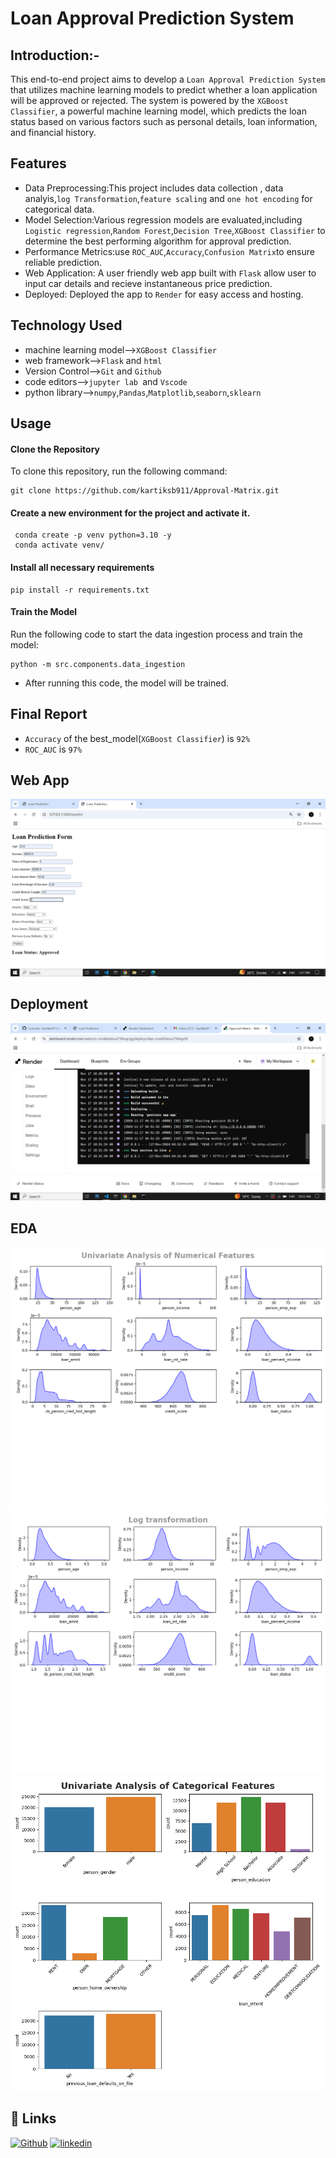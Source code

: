 # Loan Approval Prediction System
## Introduction:-
This end-to-end project aims to develop a `Loan Approval Prediction System` that utilizes machine learning models to predict whether a loan application will be approved or rejected. The system is powered by the `XGBoost Classifier`, a powerful machine learning model, which predicts the loan status based on various factors such as personal details, loan information, and financial history.

## Features
* Data Preprocessing:This project includes data collection , data analyis,`log Transformation`,`feature scaling` and `one hot encoding` for categorical data.
* Model Selection:Various regression models are evaluated,including `Logistic regression`,`Random Forest`,`Decision Tree`,`XGBoost Classifier` to determine the best performing algorithm for approval prediction.
* Performance Metrics:use `ROC_AUC`,`Accuracy`,`Confusion Matrix`to ensure reliable prediction.
* Web Application: A user friendly web app built with `Flask` allow user to input car details and recieve instantaneous price prediction.
* Deployed: Deployed the app to `Render` for easy access and hosting.
## Technology Used
* machine learning model-->`XGBoost Classifier`
* web framework-->`Flask` and `html`
* Version Control-->`Git` and `Github`
* code editors-->`jupyter lab `and `Vscode`
* python library-->`numpy`,`Pandas`,`Matplotlib`,`seaborn`,`sklearn`
## Usage
#### Clone the Repository

To clone this repository, run the following command:

```
git clone https://github.com/kartiksb911/Approval-Matrix.git
```
#### Create a new environment for the project and activate it.
```
 conda create -p venv python=3.10 -y
 conda activate venv/
```
#### Install all necessary requirements
``` 
pip install -r requirements.txt
```
#### Train the Model
Run the following code to start the data ingestion process and train the model:

``` 
python -m src.components.data_ingestion
```
* After running this code, the model will be trained.

## Final Report
* `Accuracy` of the best_model(`XGBoost Classifier`) is `92%`
* `ROC_AUC` is `97%`
## Web App
![Image Alt](https://github.com/kartiksb911/Approval-Matrix/blob/48d95e6c0c327a80eb01738b4b22fe160faddad4/static/Screenshot%20(106).png)
## Deployment
![Image Alt](https://github.com/kartiksb911/Approval-Matrix/blob/48d95e6c0c327a80eb01738b4b22fe160faddad4/static/Screenshot%20(108).png)
## EDA
![Image Alt](https://github.com/kartiksb911/Approval-Matrix/blob/48d95e6c0c327a80eb01738b4b22fe160faddad4/static/Univariate_Num%20(3).png)
![Image Alt](https://github.com/kartiksb911/Approval-Matrix/blob/48d95e6c0c327a80eb01738b4b22fe160faddad4/static/Log%20transformation%20(1).png)
![Image Alt](https://github.com/kartiksb911/Approval-Matrix/blob/48d95e6c0c327a80eb01738b4b22fe160faddad4/static/Univariate_Categorcal%20(3).png)
## 🔗 Links
[![Github](https://img.shields.io/badge/my_portfolio-000?style=for-the-badge&logo=ko-fi&logoColor=white)](https://github.com/kartiksb911)
[![linkedin](https://img.shields.io/badge/linkedin-0A66C2?style=for-the-badge&logo=linkedin&logoColor=white)](https://www.linkedin.com/in/kartik-bhardwaj-07b7282b7/)


